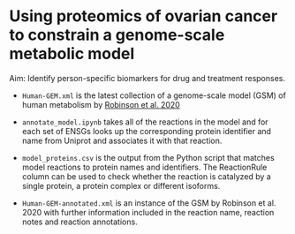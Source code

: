 # Using proteomics of ovarian cancer to constrain a genome-scale metabolic model 

Aim: Identify person-specific biomarkers for drug and treatment responses. 

- `Human-GEM.xml` is the latest collection of a genome-scale model (GSM) of human metabolism by [Robinson et al. 2020](https://stke.sciencemag.org/content/13/624/eaaz1482.abstract)

- `annotate_model.ipynb` takes all of the reactions in the model and for each set of ENSGs looks up the corresponding protein identifier and name from Uniprot and associates it with that reaction.

- `model_proteins.csv` is the output from the Python script that matches model reactions to protein names and identifiers. The ReactionRule column can be used to check whether the reaction is catalyzed by a single protein, a protein complex or different isoforms. 

- `Human-GEM-annotated.xml` is an instance of the GSM by Robinson et al. 2020 with further information included in the reaction name, reaction notes and reaction annotations. 
